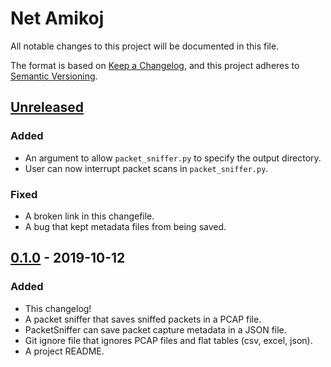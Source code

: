 # Net Amikoj
All notable changes to this project will be documented in this file.

The format is based on [Keep a Changelog](https://keepachangelog.com/en/1.0.0/),
and this project adheres to 
[Semantic Versioning](https://semver.org/spec/v2.0.0.html).

## [Unreleased]

### Added
- An argument to allow `packet_sniffer.py` to specify the output directory.
- User can now interrupt packet scans in `packet_sniffer.py`.

### Fixed
- A broken link in this changefile.
- A bug that kept metadata files from being saved.

## [0.1.0] - 2019-10-12
### Added
- This changelog!
- A packet sniffer that saves sniffed packets in a PCAP file.
- PacketSniffer can save packet capture metadata in a JSON file. 
- Git ignore file that ignores PCAP files and flat tables (csv, excel, json).
- A project README.

[Unreleased]: https://github.com/brotherjack/macroy/compare/v0.1.0...HEAD
[0.1.0]: https://github.com/brotherjack/macroy/releases/tag/v0.1.0

